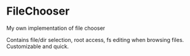FileChooser
===========

My own implementation of file chooser

Contains file/dir selection, root access, fs editing when browsing files. Customizable and quick.
